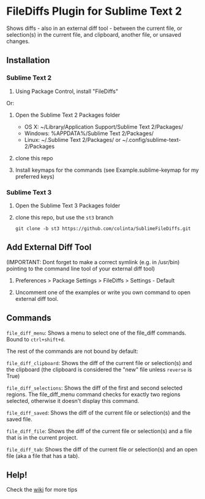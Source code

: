 FileDiffs Plugin for Sublime Text 2
===================================

Shows diffs - also in an external diff tool - between the current file, or selection(s) in the current file, and clipboard, another file, or unsaved changes.


Installation
------------

### Sublime Text 2

1. Using Package Control, install "FileDiffs"

Or:

1. Open the Sublime Text 2 Packages folder

    - OS X: ~/Library/Application Support/Sublime Text 2/Packages/
    - Windows: %APPDATA%/Sublime Text 2/Packages/
    - Linux: ~/.Sublime Text 2/Packages/ or ~/.config/sublime-text-2/Packages

2. clone this repo
3. Install keymaps for the commands (see Example.sublime-keymap for my preferred keys)

### Sublime Text 3

1. Open the Sublime Text 3 Packages folder
2. clone this repo, but use the `st3` branch

       git clone -b st3 https://github.com/colinta/SublimeFileDiffs.git

Add External Diff Tool
--------

(IMPORTANT: Dont forget to make a correct symlink (e.g. in /usr/bin) pointing to the command line tool of your external diff tool)

1. Preferences > Package Settings > FileDiffs > Settings - Default

2. Uncomment one of the examples or write you own command to open external diff tool.


Commands
--------

`file_diff_menu`: Shows a menu to select one of the file_diff commands.  Bound to `ctrl+shift+d`.

The rest of the commands are not bound by default:

`file_diff_clipboard`: Shows the diff of the current file or selection(s) and the clipboard (the clipboard is considered the "new" file unless `reverse` is True)

`file_diff_selections`: Shows the diff of the first and second selected regions.  The file_diff_menu command checks for exactly two regions selected, otherwise it doesn't display this command.

`file_diff_saved`: Shows the diff of the current file or selection(s) and the saved file.

`file_diff_file`: Shows the diff of the current file or selection(s) and a file that is in the current project.

`file_diff_tab`: Shows the diff of the current file or selection(s) and an open file (aka a file that has a tab).

Help!
-----

Check the [wiki][] for more tips

[wiki]: https://github.com/colinta/SublimeFileDiffs/wiki
